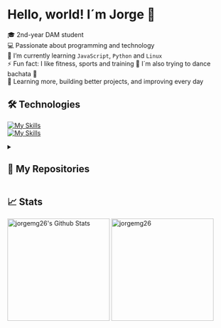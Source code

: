# Hello, world! I´m Jorge 👋

🎓 2nd-year DAM student <br>
💻 Passionate about programming and technology <br>
🌱 I’m currently learning `JavaScript`, `Python` and `Linux` <br>
⚡ Fun fact: I like fitness, sports and training 💪 I´m also trying to dance bachata 🕺 <br>
🚀 Learning more, building better projects, and improving every day <br>

## 🛠️ Technologies <br>
[![My Skills](https://skillicons.dev/icons?i=java,css,html,wordpress,php)](https://skillicons.dev) <br>
[![My Skills](https://skillicons.dev/icons?i=mysql,kotlin,git,visualstudio,androidstudio)](https://skillicons.dev) <br>

<details><summary><h2> 📁 My Repositories </h2></summary></details>

## 📈 Stats <br>
<p>
    <a href="https://github.com/jorgemg26/github-readme-stats">
	    <img alt="jorgemg26's Github Stats" src="https://github-readme-stats.vercel.app/api?username=jorgemg26&show_icons=true&count_private=true&locale=en&theme=tokyonight&layout=compact" height="230px"/></a>
	  <img src="https://github-readme-stats.vercel.app/api/top-langs?username=jorgemg26&langs_count=10&show_icons=true&locale=en&theme=tokyonight" alt="jorgemg26" height="230px"/>
<br/>

